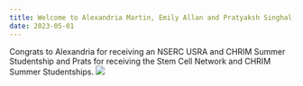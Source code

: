 ```yaml
---
title: Welcome to Alexandria Martin, Emily Allan and Pratyaksh Singhal, who will be joining the lab as summer students! 
date: 2023-05-01
---
```


Congrats to Alexandria for receiving an NSERC USRA and CHRIM Summer Studentship and Prats for receiving the Stem Cell Network and CHRIM Summer Studentships.
![](/img/summerstudents_2023.jpg)

<!--more-->
